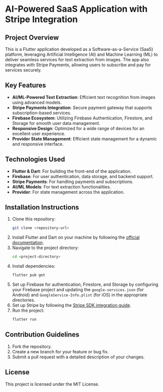 
# AI-Powered SaaS Application with Stripe Integration

## Project Overview
This is a Flutter application developed as a Software-as-a-Service (SaaS) platform, leveraging Artificial Intelligence (AI) and Machine Learning (ML) to deliver seamless services for text extraction from images. The app also integrates with Stripe Payments, allowing users to subscribe and pay for services securely.

## Key Features
- **AI/ML-Powered Text Extraction**: Efficient text recognition from images using advanced models.
- **Stripe Payments Integration**: Secure payment gateway that supports subscription-based services.
- **Firebase Ecosystem**: Utilizing Firebase Authentication, Firestore, and Storage for smooth user data management.
- **Responsive Design**: Optimized for a wide range of devices for an excellent user experience.
- **Provider State Management**: Efficient state management for a dynamic and responsive interface.

## Technologies Used
- **Flutter & Dart**: For building the front-end of the application.
- **Firebase**: For user authentication, data storage, and backend support.
- **Stripe Payments**: For handling payments and subscriptions.
- **AI/ML Models**: For text extraction functionalities.
- **Provider**: For state management across the application.

## Installation Instructions
1. Clone this repository: 
    ```bash
    git clone <repository-url>
    ```
2. Install Flutter and Dart on your machine by following the [official documentation](https://docs.flutter.dev/get-started/install).
3. Navigate to the project directory:
    ```bash
    cd <project-directory>
    ```
4. Install dependencies:
    ```bash
    flutter pub get
    ```
5. Set up Firebase for authentication, Firestore, and Storage by configuring your Firebase project and updating the `google-services.json` (for Android) and `GoogleService-Info.plist` (for iOS) in the appropriate directories.
6. Set up Stripe by following the [Stripe SDK integration guide](https://stripe.com/docs/payments/accept-a-payment?platform=flutter).
7. Run the project:
    ```bash
    flutter run
    ```

## Contribution Guidelines
1. Fork the repository.
2. Create a new branch for your feature or bug fix.
3. Submit a pull request with a detailed description of your changes.

## License
This project is licensed under the MIT License.
